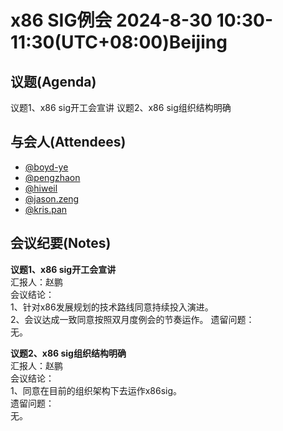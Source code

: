 # x86 SIG例会 2024-8-30 10:30-11:30(UTC+08:00)Beijing

## 议题(Agenda)

议题1、x86 sig开工会宣讲 
议题2、x86 sig组织结构明确  

## 与会人(Attendees)

- [@boyd-ye](xbye@isoftstone.com)
- [@pengzhaon](pengzhaon@isoftstone.com)
- [@hiweil](weiliuq@isoftstone.com)
- [@jason.zeng](jason.zeng@intel.com)
- [@kris.pan](kris.pan@intel.com)

## 会议纪要(Notes)

**议题1、x86 sig开工会宣讲**  
汇报人：赵鹏  
会议结论：  
1、针对x86发展规划的技术路线同意持续投入演进。  
2、会议达成一致同意按照双月度例会的节奏运作。
遗留问题：  
无。  

**议题2、x86 sig组织结构明确**  
汇报人：赵鹏  
会议结论：  
1、同意在目前的组织架构下去运作x86sig。  
遗留问题：  
无。  